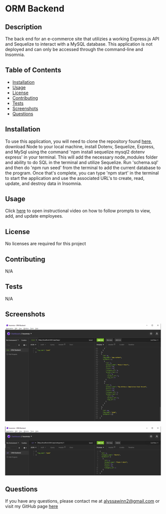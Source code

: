 # ORM Backend

## Description
The back end for an e-commerce site that utilizies a working Express.js API and Sequelize to interact with a MySQL database. This application is not deployed and can only be accessed through the command-line and Insomnia.

## Table of Contents
  * [Installation](#installation)
  * [Usage](#usage)
  * [License](#license)
  * [Contributing](#contributing)
  * [Tests](#tests)
  * [Screenshots](#screenshots)
  * [Questions](#questions)

  ## Installation
  To use this application, you will need to clone the repository found [here](https://github.com/alyssawinn/orm-backend), download Node to your local machine, install Dotenv, Sequelize, Express, and MySql using the command 'npm install sequelize mysql2 dotenv express' in your terminal. This will add the necessary node_modules folder and ability to do SQL in the terminal and utilize Sequelize. Run 'schema.sql' and then do 'npm run seed' from the terminal to add the current database to the program. Once that's complete, you can type 'npm start' in the terminal to start the application and use the associated URL's to create, read, update, and destroy data in Insomnia.

  ## Usage
  Click [here](https://drive.google.com/file/d/19znFyBrOGMGz1d9yujo3Huv_Kgdg6CP3/view) to open instructional video on how to follow prompts to view, add, and update employees.
  
  ## License
  No licenses are required for this project

  ## Contributing
  N/A

  ## Tests
  N/A

  ## Screenshots
  ![POST Example](./assets/screenshot1.PNG)


  ![GET Example](./assets/screenshot2.PNG)


  ## Questions
  If you have any questions, please contact me at [alyssawinn2@gmail.com](mailto:alyssawinn2@gmail.com) or visit my GitHub page [here](https://github.com/alyssawinn/)